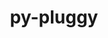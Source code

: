 ---
title: "py-pluggy"
layout: cache
categories: [package, develop-2024-09-22]
meta: {"versions": ["1.5.0"], "compilers": ["apple-clang@=15.0.0", "cce@=15.0.1", "gcc@=10.2.1", "gcc@=11.1.0", "gcc@=11.4.0", "gcc@=7.3.1", "gcc@=7.5.0", "gcc@=9.4.0", "oneapi@=2024.2.1"], "oss": ["amzn2", "centos7", "rhel8", "ubuntu18.04", "ubuntu20.04", "ubuntu22.04", "ventura"], "platforms": ["darwin", "linux"], "targets": ["aarch64", "neoverse_n1", "neoverse_v1", "neoverse_v2", "ppc64le", "x86_64_v3", "zen4"], "stacks": ["aws-isc", "aws-isc-aarch64", "data-vis-sdk", "developer-tools-manylinux2014", "e4s-cray-rhel", "e4s-neoverse-v2", "e4s-neoverse_v1", "e4s-oneapi", "e4s-power", "ml-darwin-aarch64-mps", "ml-linux-x86_64-cpu", "ml-linux-x86_64-cuda", "ml-linux-x86_64-rocm", "radiuss", "root"], "num_specs": 28, "num_specs_by_stack": {"ml-darwin-aarch64-mps": 3, "root": 28, "aws-isc-aarch64": 2, "aws-isc": 1, "developer-tools-manylinux2014": 1, "e4s-cray-rhel": 1, "e4s-power": 3, "radiuss": 2, "data-vis-sdk": 2, "e4s-neoverse_v1": 4, "e4s-neoverse-v2": 2, "ml-linux-x86_64-cuda": 4, "ml-linux-x86_64-cpu": 4, "ml-linux-x86_64-rocm": 3, "e4s-oneapi": 3}}
spec_details: [{"hash": "mexre6q3tr6zzu572p32ywlhoooc2kqd", "compiler": "apple-clang@=15.0.0", "versions": ["1.5.0"], "os": "ventura", "platform": "darwin", "target": "aarch64", "variants": ["build_system=python_pip"], "stacks": ["ml-darwin-aarch64-mps", "root"], "size": "-", "tarball": "https://binaries.spack.io/develop-2024-09-22/build_cache/darwin-ventura-aarch64/apple-clang-15.0.0/py-pluggy-1.5.0/darwin-ventura-aarch64-apple-clang-15.0.0-py-pluggy-1.5.0-mexre6q3tr6zzu572p32ywlhoooc2kqd.spack"}, {"hash": "it5xuzucrmq5qbx4eaxm5spzpqzpizun", "compiler": "apple-clang@=15.0.0", "versions": ["1.5.0"], "os": "ventura", "platform": "darwin", "target": "aarch64", "variants": ["build_system=python_pip"], "stacks": ["ml-darwin-aarch64-mps", "root"], "size": "-", "tarball": "https://binaries.spack.io/develop-2024-09-22/build_cache/darwin-ventura-aarch64/apple-clang-15.0.0/py-pluggy-1.5.0/darwin-ventura-aarch64-apple-clang-15.0.0-py-pluggy-1.5.0-it5xuzucrmq5qbx4eaxm5spzpqzpizun.spack"}, {"hash": "6j2dcwhtewcngdnasjcxm6f3xtm7okos", "compiler": "apple-clang@=15.0.0", "versions": ["1.5.0"], "os": "ventura", "platform": "darwin", "target": "aarch64", "variants": ["build_system=python_pip"], "stacks": ["ml-darwin-aarch64-mps", "root"], "size": "-", "tarball": "https://binaries.spack.io/develop-2024-09-22/build_cache/darwin-ventura-aarch64/apple-clang-15.0.0/py-pluggy-1.5.0/darwin-ventura-aarch64-apple-clang-15.0.0-py-pluggy-1.5.0-6j2dcwhtewcngdnasjcxm6f3xtm7okos.spack"}, {"hash": "bs3xbwzjrfdicfhny25ewwaneb7wtev4", "compiler": "gcc@=7.3.1", "versions": ["1.5.0"], "os": "amzn2", "platform": "linux", "target": "aarch64", "variants": ["build_system=python_pip"], "stacks": ["aws-isc-aarch64", "root"], "size": "-", "tarball": "https://binaries.spack.io/develop-2024-09-22/build_cache/linux-amzn2-aarch64/gcc-7.3.1/py-pluggy-1.5.0/linux-amzn2-aarch64-gcc-7.3.1-py-pluggy-1.5.0-bs3xbwzjrfdicfhny25ewwaneb7wtev4.spack"}, {"hash": "6jlaf5ltbzbsxjvrwkfn7k7oz2qbww34", "compiler": "gcc@=7.3.1", "versions": ["1.5.0"], "os": "amzn2", "platform": "linux", "target": "neoverse_n1", "variants": ["build_system=python_pip"], "stacks": ["aws-isc-aarch64", "root"], "size": "-", "tarball": "https://binaries.spack.io/develop-2024-09-22/build_cache/linux-amzn2-neoverse_n1/gcc-7.3.1/py-pluggy-1.5.0/linux-amzn2-neoverse_n1-gcc-7.3.1-py-pluggy-1.5.0-6jlaf5ltbzbsxjvrwkfn7k7oz2qbww34.spack"}, {"hash": "qtszmlvavbadx5zcdnz4m2jbybxxd6f2", "compiler": "gcc@=7.3.1", "versions": ["1.5.0"], "os": "amzn2", "platform": "linux", "target": "x86_64_v3", "variants": ["build_system=python_pip"], "stacks": ["aws-isc", "root"], "size": "-", "tarball": "https://binaries.spack.io/develop-2024-09-22/build_cache/linux-amzn2-x86_64_v3/gcc-7.3.1/py-pluggy-1.5.0/linux-amzn2-x86_64_v3-gcc-7.3.1-py-pluggy-1.5.0-qtszmlvavbadx5zcdnz4m2jbybxxd6f2.spack"}, {"hash": "7wnosbe7x6g66su66rqw7vd37cujwfpf", "compiler": "gcc@=10.2.1", "versions": ["1.5.0"], "os": "centos7", "platform": "linux", "target": "x86_64_v3", "variants": ["build_system=python_pip"], "stacks": ["root", "developer-tools-manylinux2014"], "size": "-", "tarball": "https://binaries.spack.io/develop-2024-09-22/build_cache/linux-centos7-x86_64_v3/gcc-10.2.1/py-pluggy-1.5.0/linux-centos7-x86_64_v3-gcc-10.2.1-py-pluggy-1.5.0-7wnosbe7x6g66su66rqw7vd37cujwfpf.spack"}, {"hash": "zgt6qaubqdkg5vkse3vaov5dg5ayv7h2", "compiler": "cce@=15.0.1", "versions": ["1.5.0"], "os": "rhel8", "platform": "linux", "target": "zen4", "variants": ["build_system=python_pip"], "stacks": ["e4s-cray-rhel", "root"], "size": "-", "tarball": "https://binaries.spack.io/develop-2024-09-22/build_cache/linux-rhel8-zen4/cce-15.0.1/py-pluggy-1.5.0/linux-rhel8-zen4-cce-15.0.1-py-pluggy-1.5.0-zgt6qaubqdkg5vkse3vaov5dg5ayv7h2.spack"}, {"hash": "srrnuvn6unhhrmxzalacotart3yfhobj", "compiler": "gcc@=9.4.0", "versions": ["1.5.0"], "os": "ubuntu20.04", "platform": "linux", "target": "ppc64le", "variants": ["build_system=python_pip"], "stacks": ["e4s-power", "root"], "size": "-", "tarball": "https://binaries.spack.io/develop-2024-09-22/build_cache/linux-ubuntu20.04-ppc64le/gcc-9.4.0/py-pluggy-1.5.0/linux-ubuntu20.04-ppc64le-gcc-9.4.0-py-pluggy-1.5.0-srrnuvn6unhhrmxzalacotart3yfhobj.spack"}, {"hash": "clglqayrwnyh64chmnpayfkon27hlt2x", "compiler": "gcc@=7.5.0", "versions": ["1.5.0"], "os": "ubuntu18.04", "platform": "linux", "target": "x86_64_v3", "variants": ["build_system=python_pip"], "stacks": ["radiuss", "root"], "size": "-", "tarball": "https://binaries.spack.io/develop-2024-09-22/build_cache/linux-ubuntu18.04-x86_64_v3/gcc-7.5.0/py-pluggy-1.5.0/linux-ubuntu18.04-x86_64_v3-gcc-7.5.0-py-pluggy-1.5.0-clglqayrwnyh64chmnpayfkon27hlt2x.spack"}, {"hash": "b6xlszpq66sl2eruhoxrppiwcnzla4f4", "compiler": "gcc@=7.5.0", "versions": ["1.5.0"], "os": "ubuntu18.04", "platform": "linux", "target": "x86_64_v3", "variants": ["build_system=python_pip"], "stacks": ["radiuss", "root"], "size": "-", "tarball": "https://binaries.spack.io/develop-2024-09-22/build_cache/linux-ubuntu18.04-x86_64_v3/gcc-7.5.0/py-pluggy-1.5.0/linux-ubuntu18.04-x86_64_v3-gcc-7.5.0-py-pluggy-1.5.0-b6xlszpq66sl2eruhoxrppiwcnzla4f4.spack"}, {"hash": "etow6sank44z6e2rerp5mjxns7vnaicu", "compiler": "gcc@=9.4.0", "versions": ["1.5.0"], "os": "ubuntu20.04", "platform": "linux", "target": "ppc64le", "variants": ["build_system=python_pip"], "stacks": ["e4s-power", "root"], "size": "-", "tarball": "https://binaries.spack.io/develop-2024-09-22/build_cache/linux-ubuntu20.04-ppc64le/gcc-9.4.0/py-pluggy-1.5.0/linux-ubuntu20.04-ppc64le-gcc-9.4.0-py-pluggy-1.5.0-etow6sank44z6e2rerp5mjxns7vnaicu.spack"}, {"hash": "64vuakt5va533y5n5jdrnyfvp7g6kamj", "compiler": "gcc@=9.4.0", "versions": ["1.5.0"], "os": "ubuntu20.04", "platform": "linux", "target": "ppc64le", "variants": ["build_system=python_pip"], "stacks": ["e4s-power", "root"], "size": "-", "tarball": "https://binaries.spack.io/develop-2024-09-22/build_cache/linux-ubuntu20.04-ppc64le/gcc-9.4.0/py-pluggy-1.5.0/linux-ubuntu20.04-ppc64le-gcc-9.4.0-py-pluggy-1.5.0-64vuakt5va533y5n5jdrnyfvp7g6kamj.spack"}, {"hash": "i53xpwpuszshn6wlnp22voygjunfgoz6", "compiler": "gcc@=11.1.0", "versions": ["1.5.0"], "os": "ubuntu20.04", "platform": "linux", "target": "x86_64_v3", "variants": ["build_system=python_pip"], "stacks": ["data-vis-sdk", "root"], "size": "-", "tarball": "https://binaries.spack.io/develop-2024-09-22/build_cache/linux-ubuntu20.04-x86_64_v3/gcc-11.1.0/py-pluggy-1.5.0/linux-ubuntu20.04-x86_64_v3-gcc-11.1.0-py-pluggy-1.5.0-i53xpwpuszshn6wlnp22voygjunfgoz6.spack"}, {"hash": "kqvfl5gtfntasj7rhmerfgim62b7gxvz", "compiler": "gcc@=11.1.0", "versions": ["1.5.0"], "os": "ubuntu20.04", "platform": "linux", "target": "x86_64_v3", "variants": ["build_system=python_pip"], "stacks": ["data-vis-sdk", "root"], "size": "-", "tarball": "https://binaries.spack.io/develop-2024-09-22/build_cache/linux-ubuntu20.04-x86_64_v3/gcc-11.1.0/py-pluggy-1.5.0/linux-ubuntu20.04-x86_64_v3-gcc-11.1.0-py-pluggy-1.5.0-kqvfl5gtfntasj7rhmerfgim62b7gxvz.spack"}, {"hash": "7uekpphirrrisdkpeysvtgekmgo5s3qd", "compiler": "gcc@=11.4.0", "versions": ["1.5.0"], "os": "ubuntu22.04", "platform": "linux", "target": "neoverse_v1", "variants": ["build_system=python_pip"], "stacks": ["e4s-neoverse_v1", "root"], "size": "-", "tarball": "https://binaries.spack.io/develop-2024-09-22/build_cache/linux-ubuntu22.04-neoverse_v1/gcc-11.4.0/py-pluggy-1.5.0/linux-ubuntu22.04-neoverse_v1-gcc-11.4.0-py-pluggy-1.5.0-7uekpphirrrisdkpeysvtgekmgo5s3qd.spack"}, {"hash": "kxxl5bvf6b3ydc5xb4pyjswxzmjetotn", "compiler": "gcc@=11.4.0", "versions": ["1.5.0"], "os": "ubuntu22.04", "platform": "linux", "target": "neoverse_v1", "variants": ["build_system=python_pip"], "stacks": ["e4s-neoverse_v1", "root"], "size": "-", "tarball": "https://binaries.spack.io/develop-2024-09-22/build_cache/linux-ubuntu22.04-neoverse_v1/gcc-11.4.0/py-pluggy-1.5.0/linux-ubuntu22.04-neoverse_v1-gcc-11.4.0-py-pluggy-1.5.0-kxxl5bvf6b3ydc5xb4pyjswxzmjetotn.spack"}, {"hash": "ya5dyv2qxlpdoyjb2znzciec2hnwhtfr", "compiler": "gcc@=11.4.0", "versions": ["1.5.0"], "os": "ubuntu22.04", "platform": "linux", "target": "neoverse_v1", "variants": ["build_system=python_pip"], "stacks": ["e4s-neoverse_v1", "root"], "size": "-", "tarball": "https://binaries.spack.io/develop-2024-09-22/build_cache/linux-ubuntu22.04-neoverse_v1/gcc-11.4.0/py-pluggy-1.5.0/linux-ubuntu22.04-neoverse_v1-gcc-11.4.0-py-pluggy-1.5.0-ya5dyv2qxlpdoyjb2znzciec2hnwhtfr.spack"}, {"hash": "ekq5kwbvtxranro5skgfzqsxdi5aydkk", "compiler": "gcc@=11.4.0", "versions": ["1.5.0"], "os": "ubuntu22.04", "platform": "linux", "target": "neoverse_v1", "variants": ["build_system=python_pip"], "stacks": ["e4s-neoverse_v1", "root"], "size": "-", "tarball": "https://binaries.spack.io/develop-2024-09-22/build_cache/linux-ubuntu22.04-neoverse_v1/gcc-11.4.0/py-pluggy-1.5.0/linux-ubuntu22.04-neoverse_v1-gcc-11.4.0-py-pluggy-1.5.0-ekq5kwbvtxranro5skgfzqsxdi5aydkk.spack"}, {"hash": "amlk4pwrejie2ypxuevxpwdqilko7ava", "compiler": "gcc@=11.4.0", "versions": ["1.5.0"], "os": "ubuntu22.04", "platform": "linux", "target": "neoverse_v2", "variants": ["build_system=python_pip"], "stacks": ["e4s-neoverse-v2", "root"], "size": "-", "tarball": "https://binaries.spack.io/develop-2024-09-22/build_cache/linux-ubuntu22.04-neoverse_v2/gcc-11.4.0/py-pluggy-1.5.0/linux-ubuntu22.04-neoverse_v2-gcc-11.4.0-py-pluggy-1.5.0-amlk4pwrejie2ypxuevxpwdqilko7ava.spack"}, {"hash": "a2vpoypuojyh5z7bzxmxnlvn44hwwc52", "compiler": "gcc@=11.4.0", "versions": ["1.5.0"], "os": "ubuntu22.04", "platform": "linux", "target": "neoverse_v2", "variants": ["build_system=python_pip"], "stacks": ["e4s-neoverse-v2", "root"], "size": "-", "tarball": "https://binaries.spack.io/develop-2024-09-22/build_cache/linux-ubuntu22.04-neoverse_v2/gcc-11.4.0/py-pluggy-1.5.0/linux-ubuntu22.04-neoverse_v2-gcc-11.4.0-py-pluggy-1.5.0-a2vpoypuojyh5z7bzxmxnlvn44hwwc52.spack"}, {"hash": "cjqhi2z3wexmjaf7hhheasbjfmznajoq", "compiler": "gcc@=11.4.0", "versions": ["1.5.0"], "os": "ubuntu22.04", "platform": "linux", "target": "x86_64_v3", "variants": ["build_system=python_pip"], "stacks": ["ml-linux-x86_64-cuda", "ml-linux-x86_64-cpu", "ml-linux-x86_64-rocm", "root"], "size": "-", "tarball": "https://binaries.spack.io/develop-2024-09-22/build_cache/linux-ubuntu22.04-x86_64_v3/gcc-11.4.0/py-pluggy-1.5.0/linux-ubuntu22.04-x86_64_v3-gcc-11.4.0-py-pluggy-1.5.0-cjqhi2z3wexmjaf7hhheasbjfmznajoq.spack"}, {"hash": "wca73pp2i6xg7jqxuqvf3wiqujepo22k", "compiler": "gcc@=11.4.0", "versions": ["1.5.0"], "os": "ubuntu22.04", "platform": "linux", "target": "x86_64_v3", "variants": ["build_system=python_pip"], "stacks": ["ml-linux-x86_64-cuda", "ml-linux-x86_64-cpu", "ml-linux-x86_64-rocm", "root"], "size": "-", "tarball": "https://binaries.spack.io/develop-2024-09-22/build_cache/linux-ubuntu22.04-x86_64_v3/gcc-11.4.0/py-pluggy-1.5.0/linux-ubuntu22.04-x86_64_v3-gcc-11.4.0-py-pluggy-1.5.0-wca73pp2i6xg7jqxuqvf3wiqujepo22k.spack"}, {"hash": "5o6plrrkyqoxtsyz4ney6i6mc5as2bq2", "compiler": "gcc@=11.4.0", "versions": ["1.5.0"], "os": "ubuntu22.04", "platform": "linux", "target": "x86_64_v3", "variants": ["build_system=python_pip"], "stacks": ["ml-linux-x86_64-cuda", "ml-linux-x86_64-cpu", "root"], "size": "-", "tarball": "https://binaries.spack.io/develop-2024-09-22/build_cache/linux-ubuntu22.04-x86_64_v3/gcc-11.4.0/py-pluggy-1.5.0/linux-ubuntu22.04-x86_64_v3-gcc-11.4.0-py-pluggy-1.5.0-5o6plrrkyqoxtsyz4ney6i6mc5as2bq2.spack"}, {"hash": "hyvkubhy4truuo7zg7rhix2s4n2b6cwi", "compiler": "gcc@=11.4.0", "versions": ["1.5.0"], "os": "ubuntu22.04", "platform": "linux", "target": "x86_64_v3", "variants": ["build_system=python_pip"], "stacks": ["ml-linux-x86_64-cuda", "ml-linux-x86_64-cpu", "ml-linux-x86_64-rocm", "root"], "size": "-", "tarball": "https://binaries.spack.io/develop-2024-09-22/build_cache/linux-ubuntu22.04-x86_64_v3/gcc-11.4.0/py-pluggy-1.5.0/linux-ubuntu22.04-x86_64_v3-gcc-11.4.0-py-pluggy-1.5.0-hyvkubhy4truuo7zg7rhix2s4n2b6cwi.spack"}, {"hash": "zy3mojipwbhncda7xokl7gjqrlvlbcs2", "compiler": "oneapi@=2024.2.1", "versions": ["1.5.0"], "os": "ubuntu22.04", "platform": "linux", "target": "x86_64_v3", "variants": ["build_system=python_pip"], "stacks": ["e4s-oneapi", "root"], "size": "-", "tarball": "https://binaries.spack.io/develop-2024-09-22/build_cache/linux-ubuntu22.04-x86_64_v3/oneapi-2024.2.1/py-pluggy-1.5.0/linux-ubuntu22.04-x86_64_v3-oneapi-2024.2.1-py-pluggy-1.5.0-zy3mojipwbhncda7xokl7gjqrlvlbcs2.spack"}, {"hash": "yyqsjgpr2eo2yhru3s425mhwy6y2sjjg", "compiler": "oneapi@=2024.2.1", "versions": ["1.5.0"], "os": "ubuntu22.04", "platform": "linux", "target": "x86_64_v3", "variants": ["build_system=python_pip"], "stacks": ["e4s-oneapi", "root"], "size": "-", "tarball": "https://binaries.spack.io/develop-2024-09-22/build_cache/linux-ubuntu22.04-x86_64_v3/oneapi-2024.2.1/py-pluggy-1.5.0/linux-ubuntu22.04-x86_64_v3-oneapi-2024.2.1-py-pluggy-1.5.0-yyqsjgpr2eo2yhru3s425mhwy6y2sjjg.spack"}, {"hash": "vvajooamyvzxm6lnzhymnhqgpbo4murp", "compiler": "oneapi@=2024.2.1", "versions": ["1.5.0"], "os": "ubuntu22.04", "platform": "linux", "target": "x86_64_v3", "variants": ["build_system=python_pip"], "stacks": ["e4s-oneapi", "root"], "size": "-", "tarball": "https://binaries.spack.io/develop-2024-09-22/build_cache/linux-ubuntu22.04-x86_64_v3/oneapi-2024.2.1/py-pluggy-1.5.0/linux-ubuntu22.04-x86_64_v3-oneapi-2024.2.1-py-pluggy-1.5.0-vvajooamyvzxm6lnzhymnhqgpbo4murp.spack"}]
---